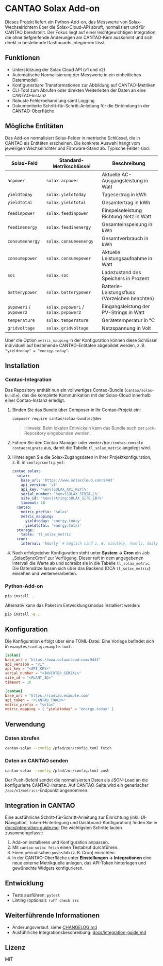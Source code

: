 # CANTAO Solax Add-on

Dieses Projekt liefert ein Python-Add-on, das Messwerte von Solax-Wechselrichtern über die Solax-Cloud-API abruft, normalisiert und für CANTAO bereitstellt. Der Fokus liegt auf einer leichtgewichtigen Integration, die ohne tiefgreifende Änderungen am CANTAO-Kern auskommt und sich direkt in bestehende Dashboards integrieren lässt.

## Funktionen

- Unterstützung der Solax Cloud API (v1 und v2)
- Automatische Normalisierung der Messwerte in ein einheitliches Datenmodell
- Konfigurierbare Transformationen zur Abbildung auf CANTAO-Metriken
- CLI-Tool zum Abrufen oder direkten Weiterleiten der Daten an eine CANTAO-Instanz
- Robuste Fehlerbehandlung samt Logging
- Dokumentierte Schritt-für-Schritt-Anleitung für die Einbindung in der CANTAO-Oberfläche

## Mögliche Entitäten

Das Add-on normalisiert Solax-Felder in metrische Schlüssel, die in CANTAO als Entitäten erscheinen. Die konkrete Auswahl hängt vom jeweiligen Wechselrichter und Firmware-Stand ab. Typische Felder sind:

| Solax-Feld          | Standard-Metrikschlüssel      | Beschreibung                                  |
|---------------------|-------------------------------|-----------------------------------------------|
| `acpower`           | `solax.acpower`               | Aktuelle AC-Ausgangsleistung in Watt          |
| `yieldtoday`        | `solax.yieldtoday`            | Tagesertrag in kWh                            |
| `yieldtotal`        | `solax.yieldtotal`            | Gesamtertrag in kWh                           |
| `feedinpower`       | `solax.feedinpower`           | Einspeiseleistung Richtung Netz in Watt       |
| `feedinenergy`      | `solax.feedinenergy`          | Gesamteinspeisung in kWh                      |
| `consumeenergy`     | `solax.consumeenergy`         | Gesamtverbrauch in kWh                        |
| `consumepower`      | `solax.consumepower`          | Aktuelle Leistungsaufnahme in Watt            |
| `soc`               | `solax.soc`                   | Ladezustand des Speichers in Prozent          |
| `batterypower`      | `solax.batterypower`          | Batterie-Leistungsfluss (Vorzeichen beachten) |
| `pvpower1` / `pvpower2` | `solax.pvpower1` / `solax.pvpower2` | Eingangsleistung der PV-Strings in Watt |
| `temperature`       | `solax.temperature`          | Gerätetemperatur in °C                        |
| `gridvoltage`       | `solax.gridvoltage`           | Netzspannung in Volt                          |

Über die Option `metric_mapping` in der Konfiguration können diese Schlüssel individuell auf bestehende CANTAO-Entitäten abgebildet werden, z. B. `"yieldtoday" = "energy.today"`.

## Installation

### Contao-Integration

Das Repository enthält nun ein vollwertiges Contao-Bundle (`cantao/solax-bundle`), das die komplette Kommunikation mit der Solax-Cloud innerhalb einer Contao-Instanz erledigt.

1. Binden Sie das Bundle über Composer in Ihr Contao-Projekt ein:

   ```bash
   composer require cantao/solax-bundle:@dev
   ```

   > Hinweis: Beim lokalen Entwickeln kann das Bundle auch per `path`-Repository eingebunden werden.

2. Führen Sie den Contao Manager oder `vendor/bin/contao-console contao:migrate` aus, damit die Tabelle `tl_solax_metric` angelegt wird.

3. Hinterlegen Sie die Solax-Zugangsdaten in Ihrer Projektkonfiguration, z. B. in `config/config.yml`:

   ```yaml
   cantao_solax:
     solax:
       base_url: 'https://www.solaxcloud.com:9443'
       api_version: 'v1'
       api_key: '%env(SOLAX_API_KEY)%'
       serial_number: '%env(SOLAX_SERIAL)%'
       site_id: '%env(string:SOLAX_SITE_ID)%'
       timeout: 10
     cantao:
       metric_prefix: 'solax'
       metric_mapping:
         yieldtoday: 'energy.today'
         yieldtotal: 'energy.total'
     storage:
       table: 'tl_solax_metric'
     cron:
       interval: 'hourly' # möglich sind z. B. minutely, hourly, daily
   ```

4. Nach erfolgreicher Konfiguration steht unter **System → Cron** ein Job „SolaxSyncCron“ zur Verfügung. Dieser ruft in dem angegebenen Intervall die Werte ab und schreibt sie in die Tabelle `tl_solax_metric`. Die Datensätze lassen sich über das Backend (DCA `tl_solax_metric`) einsehen und weiterverarbeiten.

### Python-Add-on

```bash
pip install .
```

Alternativ kann das Paket im Entwicklungsmodus installiert werden:

```bash
pip install -e .
```

## Konfiguration

Die Konfiguration erfolgt über eine TOML-Datei. Eine Vorlage befindet sich in `examples/config.example.toml`.

```toml
[solax]
base_url = "https://www.solaxcloud.com:9443"
api_version = "v1"
api_key = "<API_KEY>"
serial_number = "<INVERTER_SERIAL>"
site_id = "<PLANT_ID>"
timeout = 10

[cantao]
base_url = "https://cantao.example.com"
api_token = "<CANTAO_TOKEN>"
metric_prefix = "solax"
metric_mapping = { "yieldtoday" = "energy.today" }
```

## Verwendung

### Daten abrufen

```bash
cantao-solax --config /pfad/zur/config.toml fetch
```

### Daten an CANTAO senden

```bash
cantao-solax --config /pfad/zur/config.toml push
```

Der Push-Befehl sendet die normalisierten Daten als JSON-Load an die konfigurierte CANTAO-Instanz. Auf CANTAO-Seite wird ein generischer `/api/v1/metrics`-Endpunkt angenommen.

## Integration in CANTAO

Eine ausführliche Schritt-für-Schritt-Anleitung zur Einrichtung (inkl. UI-Navigation, Token-Hinterlegung und Dashboard-Konfiguration) finden Sie in [docs/integration-guide.md](docs/integration-guide.md). Die wichtigsten Schritte lauten zusammengefasst:

1. Add-on installieren und Konfiguration anpassen.
2. Mit `cantao-solax fetch` einen Testabruf durchführen.
3. Einen periodischen `push`-Job (z. B. Cron) einrichten.
4. In der CANTAO-Oberfläche unter **Einstellungen → Integrationen** eine neue externe Metrikquelle anlegen, das API-Token hinterlegen und gewünschte Widgets konfigurieren.

## Entwicklung

- Tests ausführen: `pytest`
- Linting (optional): `ruff check src`

## Weiterführende Informationen

- Änderungsverlauf: siehe [CHANGELOG.md](CHANGELOG.md)
- Ausführliche Integrationsbeschreibung: [docs/integration-guide.md](docs/integration-guide.md)

## Lizenz

MIT
